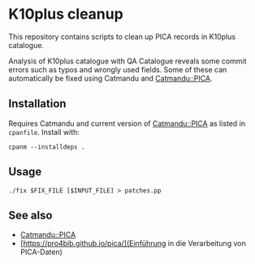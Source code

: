 # K10plus cleanup

This repository contains scripts to clean up PICA records in K10plus catalogue.

Analysis of K10plus catalogue with QA Catalogue reveals some commit errors such
as typos and wrongly used fields. Some of these can automatically be fixed
using Catmandu and [Catmandu::PICA].

## Installation

Requires Catmandu and current version of [Catmandu::PICA] as listed in `cpanfile`. Install with:

    cpanm --installdeps .

## Usage

    ./fix $FIX_FILE [$INPUT_FILE] > patches.pp

## See also

- [Catmandu::PICA]
- [https://pro4bib.github.io/pica/](Einführung in die Verarbeitung von PICA-Daten)

[Catmandu::PICA]: https://metacpan.org/release/Catmandu-PICA
